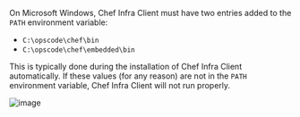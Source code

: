 On Microsoft Windows, Chef Infra Client must have two entries added to
the `PATH` environment variable:

- `C:\opscode\chef\bin`
- `C:\opscode\chef\embedded\bin`

This is typically done during the installation of Chef Infra Client
automatically. If these values (for any reason) are not in the `PATH`
environment variable, Chef Infra Client will not run properly.

![image](/images/includes_windows_environment_variable_path.png)